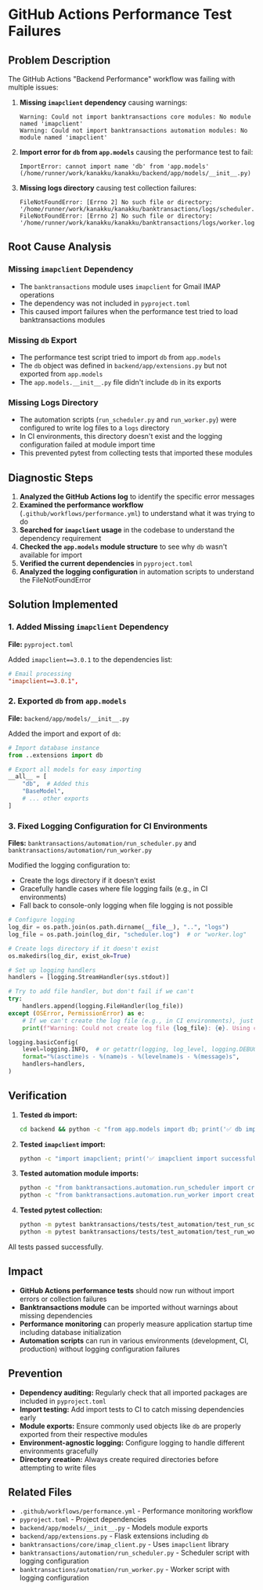 # GitHub Actions Performance Test Failures

## Problem Description

The GitHub Actions "Backend Performance" workflow was failing with multiple issues:

1. **Missing `imapclient` dependency** causing warnings:
   ```
   Warning: Could not import banktransactions core modules: No module named 'imapclient'
   Warning: Could not import banktransactions automation modules: No module named 'imapclient'
   ```

2. **Import error for `db` from `app.models`** causing the performance test to fail:
   ```
   ImportError: cannot import name 'db' from 'app.models' (/home/runner/work/kanakku/kanakku/backend/app/models/__init__.py)
   ```

3. **Missing logs directory** causing test collection failures:
   ```
   FileNotFoundError: [Errno 2] No such file or directory: '/home/runner/work/kanakku/kanakku/banktransactions/logs/scheduler.log'
   FileNotFoundError: [Errno 2] No such file or directory: '/home/runner/work/kanakku/kanakku/banktransactions/logs/worker.log'
   ```

## Root Cause Analysis

### Missing `imapclient` Dependency
- The `banktransactions` module uses `imapclient` for Gmail IMAP operations
- The dependency was not included in `pyproject.toml`
- This caused import failures when the performance test tried to load banktransactions modules

### Missing `db` Export
- The performance test script tried to import `db` from `app.models`
- The `db` object was defined in `backend/app/extensions.py` but not exported from `app.models`
- The `app.models.__init__.py` file didn't include `db` in its exports

### Missing Logs Directory
- The automation scripts (`run_scheduler.py` and `run_worker.py`) were configured to write log files to a `logs` directory
- In CI environments, this directory doesn't exist and the logging configuration failed at module import time
- This prevented pytest from collecting tests that imported these modules

## Diagnostic Steps

1. **Analyzed the GitHub Actions log** to identify the specific error messages
2. **Examined the performance workflow** (`.github/workflows/performance.yml`) to understand what it was trying to do
3. **Searched for `imapclient` usage** in the codebase to understand the dependency requirement
4. **Checked the `app.models` module structure** to see why `db` wasn't available for import
5. **Verified the current dependencies** in `pyproject.toml`
6. **Analyzed the logging configuration** in automation scripts to understand the FileNotFoundError

## Solution Implemented

### 1. Added Missing `imapclient` Dependency

**File:** `pyproject.toml`

Added `imapclient==3.0.1` to the dependencies list:

```toml
# Email processing
"imapclient==3.0.1",
```

### 2. Exported `db` from `app.models`

**File:** `backend/app/models/__init__.py`

Added the import and export of `db`:

```python
# Import database instance
from ..extensions import db

# Export all models for easy importing
__all__ = [
    "db",  # Added this
    "BaseModel",
    # ... other exports
]
```

### 3. Fixed Logging Configuration for CI Environments

**Files:** `banktransactions/automation/run_scheduler.py` and `banktransactions/automation/run_worker.py`

Modified the logging configuration to:
- Create the logs directory if it doesn't exist
- Gracefully handle cases where file logging fails (e.g., in CI environments)
- Fall back to console-only logging when file logging is not possible

```python
# Configure logging
log_dir = os.path.join(os.path.dirname(__file__), "..", "logs")
log_file = os.path.join(log_dir, "scheduler.log")  # or "worker.log"

# Create logs directory if it doesn't exist
os.makedirs(log_dir, exist_ok=True)

# Set up logging handlers
handlers = [logging.StreamHandler(sys.stdout)]

# Try to add file handler, but don't fail if we can't
try:
    handlers.append(logging.FileHandler(log_file))
except (OSError, PermissionError) as e:
    # If we can't create the log file (e.g., in CI environments), just use console logging only.
    print(f"Warning: Could not create log file {log_file}: {e}. Using console logging only.")

logging.basicConfig(
    level=logging.INFO,  # or getattr(logging, log_level, logging.DEBUG) for worker
    format="%(asctime)s - %(name)s - %(levelname)s - %(message)s",
    handlers=handlers,
)
```

## Verification

1. **Tested `db` import:**
   ```bash
   cd backend && python -c "from app.models import db; print('✅ db import successful')"
   ```

2. **Tested `imapclient` import:**
   ```bash
   python -c "import imapclient; print('✅ imapclient import successful')"
   ```

3. **Tested automation module imports:**
   ```bash
   python -c "from banktransactions.automation.run_scheduler import create_db_session, main; print('✅ run_scheduler import successful')"
   python -c "from banktransactions.automation.run_worker import create_db_session, main; print('✅ run_worker import successful')"
   ```

4. **Tested pytest collection:**
   ```bash
   python -m pytest banktransactions/tests/test_automation/test_run_scheduler.py --collect-only
   python -m pytest banktransactions/tests/test_automation/test_run_worker.py --collect-only
   ```

All tests passed successfully.

## Impact

- **GitHub Actions performance tests** should now run without import errors or collection failures
- **Banktransactions module** can be imported without warnings about missing dependencies
- **Performance monitoring** can properly measure application startup time including database initialization
- **Automation scripts** can run in various environments (development, CI, production) without logging configuration failures

## Prevention

- **Dependency auditing:** Regularly check that all imported packages are included in `pyproject.toml`
- **Import testing:** Add import tests to CI to catch missing dependencies early
- **Module exports:** Ensure commonly used objects like `db` are properly exported from their respective modules
- **Environment-agnostic logging:** Configure logging to handle different environments gracefully
- **Directory creation:** Always create required directories before attempting to write files

## Related Files

- `.github/workflows/performance.yml` - Performance monitoring workflow
- `pyproject.toml` - Project dependencies
- `backend/app/models/__init__.py` - Models module exports
- `backend/app/extensions.py` - Flask extensions including `db`
- `banktransactions/core/imap_client.py` - Uses `imapclient` library
- `banktransactions/automation/run_scheduler.py` - Scheduler script with logging configuration
- `banktransactions/automation/run_worker.py` - Worker script with logging configuration 